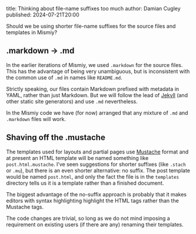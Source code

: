 title: Thinking about file-name suffixes too much
author: Damian Cugley
published: 2024-07-21T20:00

Should we be using shorter file-name suffixes for the source files and
templates in Mismiy?

## .markdown → .md

In the earlier iterations of Mismiy, we used `.markdown` for the source files.
This has the advantage of being very unambiguous, but is inconsistent with
the common use of `.md` in names like `README.md`.

Strictly speaking, our files contain  Markdown prefixed with metadata in YAML,
rather than just Markdown. But we will follow the lead of [Jekyll]
(and other static site generators) and use `.md` nevertheless.

In the Mismiy code we have (for now) arranged that any mixture of `.md` and
`.markdown` files will work.

## Shaving off the .mustache

The templates used for layouts and partial pages use [Mustache] format and at
present an HTML template will be named something like `post.html.mustache`.
I’ve seen suggestions for shorter suffixes (like `.stach` or `.mu`), but
there is an even shorter alternative: no suffix. The post template would be
named `post.html`, and only the fact the file is in the `templates` directory
tells  us it is a template rather than a finished document.

The biggest advantage of the no-suffix approach is probably that it makes
editors with syntax highlighting highlight the HTML tags rather than the
Mustache tags.

The code changes are trivial, so long as we do not mind imposing a requirement
on existing users (if there are any) renaming their templates.


[Jekyll]: https://jekyllrb.com
[MultiMarkdown]: https://fletcherpenney.net/multimarkdown/
[mustache]: http://mustache.github.io
